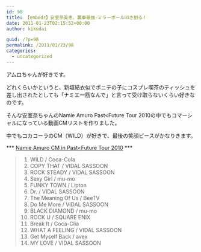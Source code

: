 ```yaml
---
id: 98
title: 【embedr】安室奈美恵、裏拳最強☆ミラーボール叩き割る！
date: 2011-01-23T02:15:52+00:00
author: kikudai

guid: /?p=98
permalink: /2011/01/23/98
categories:
  - uncategorized
---
```

アムロちゃんが好きです。
  
どれくらいかというと、新垣結衣似でポニテの子にコスプレ喫茶のティッシュを差し出されたとしても「ナミエ一筋なんで」と言って受け取らないくらい好きなのです。

そんな安室奈ちゃんのNamie Amuro Past<Future Tour 2010の中でもコマーシャルになっている動画CMリストを作りました。

中でもコカコーラのCM（WILD）が好きで、最後の笑顔ピースがかなりきます。



\*** <a href="http://embedr.com/playlist/namie-amuro-past-future-tour-2010" rel=”nofollow”>Namie Amuro CM in Past<Future Tour 2010</a> \***

>   1. WILD / Coca-Cola
>   2. COPY THAT / VIDAL SASSOON
>   3. ROCK STEADY / VIDAL SASSOON
>   4. Sexy Girl / mu-mo
>   5. FUNKY TOWN / Lipton
>   6. Dr. / VIDAL SASSOON
>   7. The Meaning Of Us / BeeTV
>   8. Do Me More / VIDAL SASSOON
>   9. BLACK DIAMOND / mu-mo
>  10. ROCK U / SQUARE ENIX
>  11. Break It / Coca-Clia
>  12. WHAT A FEELING / VIDAL SASSOON
>  13. Get Myself Back / avex
>  14. MY LOVE / VIDAL SASSOON